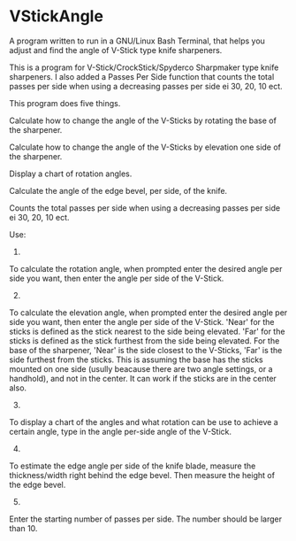 # VStickAngle
A program written to run in a GNU/Linux Bash Terminal, that helps you adjust and find the angle of V-Stick type knife sharpeners. 

This is a program for V-Stick/CrockStick/Spyderco Sharpmaker type knife sharpeners. I also added a Passes Per Side function that counts the total passes per side when using a decreasing passes per side ei 30, 20, 10 ect.

This program does five things.

Calculate how to change the angle of the V-Sticks by rotating the base of the sharpener.

Calculate how to change the angle of the V-Sticks by elevation one side of the sharpener.

Display a chart of rotation angles.

Calculate the angle of the edge bevel, per side, of the knife.

Counts the total passes per side when using a decreasing passes per side ei 30, 20, 10 ect.

Use:

1)
To calculate the rotation angle, when prompted enter the desired angle per side you want, 
then enter the angle per side of the V-Stick.

2)
To calculate the elevation angle, when prompted enter the desired angle per side you want, 
then enter the angle per side of the V-Stick. 'Near' for the sticks is defined as the stick nearest to the side being elevated. 
'Far' for the sticks is defined as the stick furthest from the side being elevated. 
For the base of the sharpener, 'Near' is the side closest to the V-Sticks, 'Far' is the side furthest from the sticks. 
This is assuming the base has the sticks mounted on one side (usully beacause there are two angle settings, or a handhold), 
and not in the center.  It can work if the sticks are in the center also.

3)
To display a chart of the angles and what rotation can be use to achieve a certain angle, 
type in the angle per-side angle of the V-Stick.

4)
To estimate the edge angle per side of the knife blade, measure the thickness/width right behind the edge bevel. 
Then measure the height of the edge bevel.  

5) 
Enter the starting number of passes per side. The number should be larger than 10.
